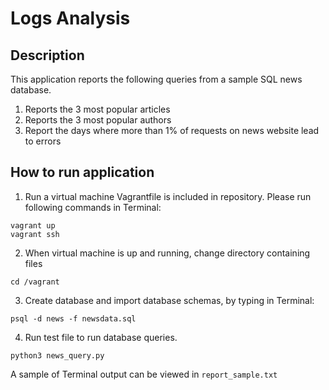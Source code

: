 # Logs Analysis

## Description
This application reports the following queries from a sample SQL news database.  
1) Reports the 3 most popular articles
2) Reports the 3 most popular authors
3) Report the days where more than 1% of requests on news website lead to errors

## How to run application

1) Run a virtual machine
Vagrantfile is included in repository. Please run following commands in Terminal:

```
vagrant up
vagrant ssh
```

2) When virtual machine is up and running, change directory containing files
```
cd /vagrant
```

3) Create database and import database schemas, by typing in Terminal:
```
psql -d news -f newsdata.sql
```

4) Run test file to run database queries.
```
python3 news_query.py
```

A sample of Terminal output can be viewed in `report_sample.txt`
